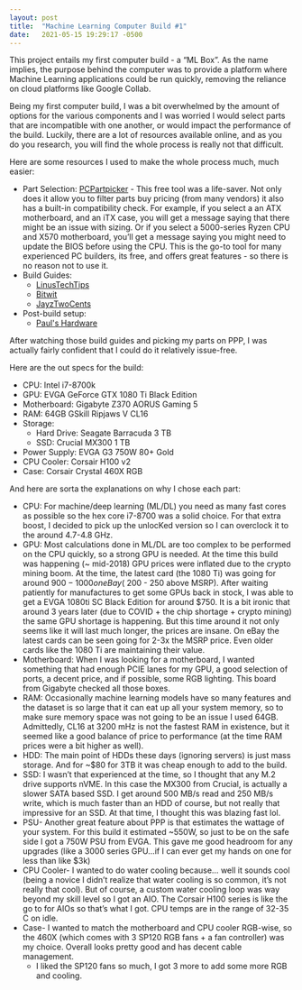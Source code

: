 ```yaml
---
layout: post
title:  "Machine Learning Computer Build #1"
date:   2021-05-15 19:29:17 -0500
---
```

This project entails my first computer build - a “ML Box”. As the name implies, the purpose behind the computer was to provide a platform where Machine Learning applications could be run quickly, removing the reliance on cloud platforms like Google Collab.

Being my first computer build, I was a bit overwhelmed by the amount of options for the various components and I was worried I would select parts that are incompatible with one another, or would impact the performance of the build. Luckily, there are a lot of resources available online, and as you do you research, you will find the whole process is really not that difficult.

Here are some resources I used to make the whole process much, much easier:
- Part Selection: [PCPartpicker](https://pcpartpicker.com/) - This free tool was a life-saver. Not only does it allow you to filter parts buy pricing (from many vendors) it also has a built-in compatibility check. For example, if you select a an ATX motherboard, and an iTX case, you will get a message saying that there might be an issue with sizing. Or if you select a 5000-series Ryzen CPU and X570 motherboard, you’ll get a message saying you might need to update the BIOS before using the CPU. This is the go-to tool for many experienced PC builders, its free, and offers great features - so there is no reason not to use it.
- Build Guides:
  - [LinusTechTips](https://www.youtube.com/watch?v=v7MYOpFONCU)
  - [Bitwit](https://www.youtube.com/watch?v=IhX0fOUYd8Q)
  - [JayzTwoCents](https://www.youtube.com/watch?v=hK51upU5bkU)
- Post-build setup:
  - [Paul's Hardware](https://www.youtube.com/watch?v=MfwjISmkEJM)

After watching those build guides and picking my parts on PPP, I was actually fairly confident that I could do it relatively issue-free.

Here are the out specs for the build:
- CPU: Intel i7-8700k
- GPU: EVGA GeForce GTX 1080 Ti Black Edition
- Motherboard: Gigabyte Z370 AORUS Gaming 5
- RAM: 64GB GSkill Ripjaws V CL16
- Storage:
  - Hard Drive: Seagate Barracuda 3 TB
  - SSD: Crucial MX300 1 TB
- Power Supply: EVGA G3 750W 80+ Gold
- CPU Cooler: Corsair H100 v2
- Case: Corsair Crystal 460X RGB

And here are sorta the explanations on why I chose each part:
- CPU: For machine/deep learning (ML/DL) you need as many fast cores as possible so the hex core i7-8700 was a solid choice. For that extra boost, I decided to pick up the unlocKed version so I can overclock it to the around 4.7-4.8 GHz.
- GPU: Most calculations done in ML/DL are too complex to be performed on the CPU quickly, so a strong GPU is needed. At the time this build was happening (~ mid-2018) GPU prices were inflated due to the crypto mining boom. At the time, the latest card (the 1080 Ti) was going for around $900-1000 on eBay (~$200 - 250 above MSRP). After waiting patiently for manufactures to get some GPUs back in stock, I was able to get a EVGA 1080ti SC Black Edition for around $750. It is a bit ironic that around 3 years later (due to COVID + the chip shortage + crypto mining) the same GPU shortage is happening. But this time around it not only seems like it will last much longer, the prices are insane. On eBay the latest cards can be seen going for 2-3x the MSRP price. Even older cards like the 1080 Ti are maintaining their value.
- Motherboard: When I was looking for a motherboard, I wanted something that had enough PCIE lanes for my GPU, a good selection of ports, a decent price, and if possible, some RGB lighting. This board from Gigabyte checked all those boxes.
- RAM: Occasionally machine learning models have so many features and the dataset is so large that it can eat up all your system memory, so to make sure memory space was not going to be an issue I used 64GB. Admittedly, CL16 at 3200 mHz is not the fastest RAM in existence, but it seemed like a good balance of price to performance (at the time RAM prices were a bit higher as well).
- HDD: The main point of HDDs these days (ignoring servers) is just mass storage. And for ~$80 for 3TB it was cheap enough to add to the build.
- SSD: I wasn’t that experienced at the time, so I thought that any M.2 drive supports nVME. In this case the MX300 from Crucial, is actually a slower SATA based SSD. I get around 500 MB/s read and 250 MB/s write, which is much faster than an HDD of course, but not really that impressive for an SSD. At that time, I thought this was blazing fast lol.
- PSU- Another great feature about PPP is that estimates the wattage of your system. For this build it estimated ~550W, so just to be on the safe side I got a 750W PSU from EVGA. This gave me good headroom for any upgrades (like a 3000 series GPU…if I can ever get my hands on one for less than like $3k)
- CPU Cooler- I wanted to do water cooling because… well it sounds cool (being a novice I didn’t realize that water cooling is so common, it’s not really that cool). But of course, a custom water cooling loop was way beyond my skill level so I got an AIO. The Corsair H100 series is like the go to for AIOs so that’s what I got. CPU temps are in the range of 32-35 C on idle.
- Case- I wanted to match the motherboard and CPU cooler RGB-wise, so the 460X (which comes with 3 SP120 RGB fans + a fan controller) was my choice. Overall looks pretty good and has decent cable management.
  - I liked the SP120 fans so much, I got 3 more to add some more RGB and cooling.
